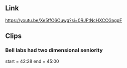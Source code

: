 ## Link
https://youtu.be/Xe5ffO6Ouwg?si=0RJFtNcHXCCGagpF

## Clips

### Bell labs had two dimensional seniority
start = 42:28
end = 45:00

